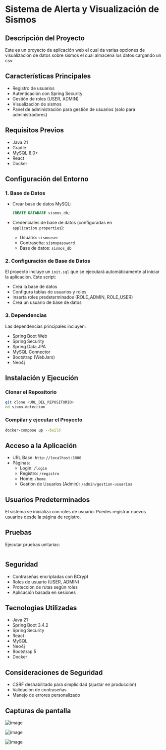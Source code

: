 # Sistema de Alerta y Visualización de Sismos

## Descripción del Proyecto
Este es un proyecto de aplicación web el cual da varias opciones de visualización de datos sobre sismos el cual almacena los datos cargando un csv

## Características Principales
- Registro de usuarios
- Autenticación con Spring Security
- Gestión de roles (USER, ADMIN)
- Visualización de sismos
- Panel de administración para gestión de usuarios (solo para administradores)

## Requisitos Previos
- Java 21
- Gradle
- MySQL 8.0+
- React
- Docker

## Configuración del Entorno

### 1. Base de Datos
- Crear base de datos MySQL:
  ```sql
  CREATE DATABASE sismos_db;
  ```

- Credenciales de base de datos (configuradas en `application.properties`):
  - Usuario: `sismouser`
  - Contraseña: `sismopassword`
  - Base de datos: `sismos_db`

### 2. Configuración de Base de Datos
El proyecto incluye un `init.sql` que se ejecutará automáticamente al iniciar la aplicación. Este script:
- Crea la base de datos
- Configura tablas de usuarios y roles
- Inserta roles predeterminados (ROLE_ADMIN, ROLE_USER)
- Crea un usuario de base de datos

### 3. Dependencias
Las dependencias principales incluyen:
- Spring Boot Web
- Spring Security
- Spring Data JPA
- MySQL Connector
- Bootstrap (WebJars)
- Neo4j

## Instalación y Ejecución

### Clonar el Repositorio
```bash
git clone <URL_DEL_REPOSITORIO>
cd sismo-deteccion
```

### Compilar y ejecutar el Proyecto
```bash
docker-compose up --build
```

## Acceso a la Aplicación
- URL Base: `http://localhost:3000`
- Páginas:
  - Login: `/login`
  - Registro: `/registro`
  - Home: `/home`
  - Gestión de Usuarios (Admin): `/admin/gestion-usuarios`

## Usuarios Predeterminados
El sistema se inicializa con roles de usuario. Puedes registrar nuevos usuarios desde la página de registro.

## Pruebas
Ejecutar pruebas unitarias:
```bash
```

## Seguridad
- Contraseñas encriptadas con BCrypt
- Roles de usuario (USER, ADMIN)
- Protección de rutas según roles
- Aplicación basada en sesiones

## Tecnologías Utilizadas
- Java 21
- Spring Boot 3.4.2
- Spring Security
- React
- MySQL
- Neo4j
- Bootstrap 5
- Docker

## Consideraciones de Seguridad
- CSRF deshabilitado para simplicidad (ajustar en producción)
- Validación de contraseñas
- Manejo de errores personalizado

## Capturas de pantalla
![image](https://github.com/user-attachments/assets/c7a48bff-90ba-4895-861f-49c47c811560)

![image](https://github.com/user-attachments/assets/18522cc3-f3db-4bb6-a787-a0d2b832911d)

![image](https://github.com/user-attachments/assets/615e533b-c51c-40d1-8ee1-1aa85195d2b2)

